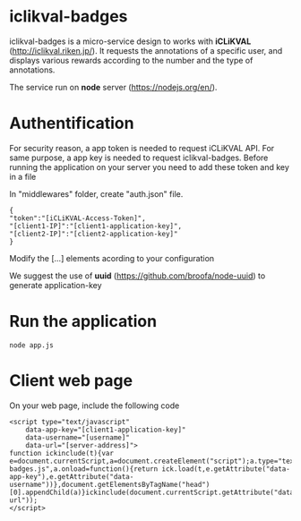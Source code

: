 # iclikval-badges
iclikval-badges is a micro-service design to works with **iCLiKVAL** (http://iclikval.riken.jp/). 
It requests the annotations of a specific user, and displays various rewards according to the number and the type of annotations.

The service run on **node** server (https://nodejs.org/en/).

# Authentification
For security reason, a app token is needed to request iCLiKVAL API.
For same purpose, a app key is needed to request iclikval-badges.
Before running the application on your server you need to add these token and key in a file

In "middlewares" folder, create "auth.json" file.

~~~
{
"token":"[iCLiKVAL-Access-Token]",
"[client1-IP]":"[client1-application-key]",
"[client2-IP]":"[client2-application-key]"
}
~~~

Modify the [...] elements acording to your configuration

We suggest the use of **uuid** (https://github.com/broofa/node-uuid) to generate application-key

# Run the application

~~~
node app.js
~~~

# Client web page
On your web page, include the following code
~~~
<script type="text/javascript" 
	data-app-key="[client1-application-key]" 
	data-username="[username]"
	data-url="[server-address]">
function ickinclude(t){var e=document.currentScript,a=document.createElement("script");a.type="text/javascript",a.src=t+"/js/iclikval-badges.js",a.onload=function(){return ick.load(t,e.getAttribute("data-app-key"),e.getAttribute("data-username"))},document.getElementsByTagName("head")[0].appendChild(a)}ickinclude(document.currentScript.getAttribute("data-url"));
</script>
~~~


